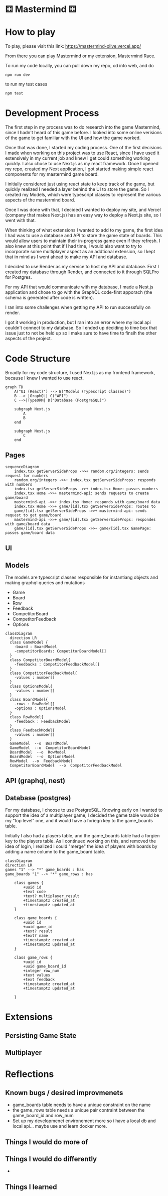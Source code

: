 # ⚃ Mastermind ⚃

# How to play

To play, please visit this link: https://mastermind-olive.vercel.app/

From there you can play Mastermind or my extension, Mastermind Race.

To run my code locally, you can pull down my repo, cd into web, and do

```
npm run dev
```

to run my test cases

```
npm test
```

# Development Process

The first step in my process was to do research into the game Mastermind, since I hadn't heard of this game before. I looked into some online verisions of the game to get familiar with the UI and how the game worked.

Once that was done, I started my coding process. One of the first decisions I made when working on this project was to use React, since I have used it extensively in my current job and knew I get could something working quickly. I also chose to use Next.js as my react framework. Once I opened my repo, created my Next application, I got started making simple react components for my mastermind game board.

I initially considered just using react state to keep track of the game, but quickly realized I needed a layer behind the UI to store the game. So I created my Models, which were typescript classes to represent the various aspects of the mastermind board.

Once I was done with that, I decided I wanted to deploy my site, and Vercel (company that makes Next.js) has an easy way to deploy a Next.js site, so I went with that.

When thinking of what extensions I wanted to add to my game, the first idea I had was to use a database and API to store the game state of boards. This would allow users to maintain their in-progress game even if they refresh. I also knew at this point that if I had time, I would also want to try to incorporate some multiplayer aspect as an addtional extension, so I kept that in mind as I went ahead to make my API and database.

I decided to use Render as my service to host my API and database. First I created my database through Render, and connected to it through SQLPro for Postgres.

For my API that would communicate with my database, I made a Nest.js application and chose to go with the GraphQL code-first apporach (the schema is generated after code is written).

I ran into some challenges when getting my API to run successfully on render.

I got it working in production, but I ran into an error where my local api couldn't connect to my database. So I ended up deciding to time box that issue just to not be held up so I make sure to have time to finsih the other aspects of the project.

# Code Structure

Broadly for my code structure, I used Next.js as my frontend framework, because I knew I wanted to use react.

```mermaid
graph TD
    A("UI (React)") --> B("Models (Typescript classes)")
    B --> |GraphQL| C("API")
    C -->|TypeORM| D("Database (PostgreSQL)")

    subgraph Next.js
        A
        B
    end

    subgraph Nest.js
        C
    end
```

## Pages

```mermaid
sequenceDiagram
    index.tsx getServerSideProps ->>+ random.org/integers: sends request for numbers
    random.org/integers ->>+ index.tsx getServerSideProps: responds with numbers
    index.tsx getServerSideProps ->>+ index.tsx Home: passes numbers
    index.tsx Home ->>+ mastermind-api: sends requests to create game/board
    mastermind-api ->>+ index.tsx Home: responds with game/board data
    index.tsx Home ->>+ game/[id].tsx getServerSideProps: routes to
    game/[id].tsx getServerSideProps ->>+ mastermind-api: sends request to get game/board
    mastermind-api ->>+ game/[id].tsx getServerSideProps: respondes with game/board data
    game/[id].tsx getServerSideProps ->>+ game/[id].tsx GamePage: passes game/board data
```

## UI

## Models

The models are typescript classes responsible for instantiang objects and making graphql queries and mutations

- Game
- Board
- Row
- Feedback
- CompetitorBoard
- CompetitorFeedback
- Options

```mermaid
classDiagram
  direction LR
  class GameModel {
    -board : BoardModel
    -competitorBoards: CompetitorBoardModel[]
  }
  class CompetitorBoardModel{
    -feedbacks : CompetitorFeedbackModel[]
  }
  class CompetitorFeedbackModel{
    -values : number[]
  }
  class OptionsModel{
    -values : number[]
  }
  class BoardModel{
    -rows : RowModel[]
    -options : OptionsModel
  }
  class RowModel{
    -feedback : FeedbackModel
  }
  class FeedbackModel{
    -values : number[]
  }
  GameModel  --o  BoardModel
  GameModel  --o  CompetitorBoardModel
  BoardModel  --o  RowModel
  BoardModel  --o  OptionsModel
  RowModel  --o  FeedbackModel
  CompetitorBoardModel  --o  CompetitorFeedbackModel
```

## API (graphql, nest)

## Database (postgres)

For my database, I choose to use PostgreSQL. Knowing early on I wanted to support the idea of a multiplayer game, I decided the game table would be my "top level" one, and it would have a foriegn key to the game_boards table.

Initially I also had a players table, and the game_boards table had a forgien key to the players table. As I continued working on this, and removed the idea of login, I realized I could "merge" the idea of players with boards by adding a name column to the game_board table.

```mermaid
classDiagram
direction LR
games "1" --> "*" game_boards : has
game_boards "1" --> "*" game_rows : has

    class games {
        +uuid id
        +text code
        +text? multiplayer_result
        +timestamptz created_at
    	+timestamptz updated_at
    }

    class game_boards {
    	+uuid id
        +uuid game_id
    	+text? result
    	+text? name
        +timestamptz created_at
    	+timestamptz updated_at
    }

    class game_rows {
    	+uuid id
        +uuid game_board_id
        +integer row_num
    	+text values
    	+text feedback
        +timestamptz created_at
    	+timestamptz updated_at

    }
```

# Extensions

## Persisting Game State

## Multiplayer

# Reflections

## Known bugs / desired improvmenets

- game_boards table needs to have a unique constraint on the name
- the game_rows table needs a unique pair contraint between the game_board_id and row_num
- Set up my developmenet environement more so i have a local db and local api... maybe use and learn docker more.

## Things I would do more of

## Things I would do differently

-

## Things I learned
